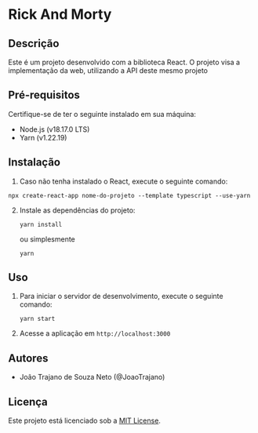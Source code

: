 # Rick And Morty

## Descrição

Este é um projeto desenvolvido com a biblioteca React. O projeto visa a implementação da web, utilizando a API deste mesmo projeto

## Pré-requisitos

Certifique-se de ter o seguinte instalado em sua máquina:

- Node.js (v18.17.0 LTS)
- Yarn (v1.22.19)

## Instalação

1. Caso não tenha instalado o React, execute o seguinte comando:

```
npx create-react-app nome-do-projeto --template typescript --use-yarn
```

2. Instale as dependências do projeto:

   ```
   yarn install
   ```

   ou simplesmente

   ```
   yarn
   ```

## Uso

1. Para iniciar o servidor de desenvolvimento, execute o seguinte comando:

   ```
   yarn start
   ```

2. Acesse a aplicação em `http://localhost:3000`

## Autores

- João Trajano de Souza Neto (@JoaoTrajano)

## Licença

Este projeto está licenciado sob a [MIT License](https://opensource.org/licenses/MIT).
